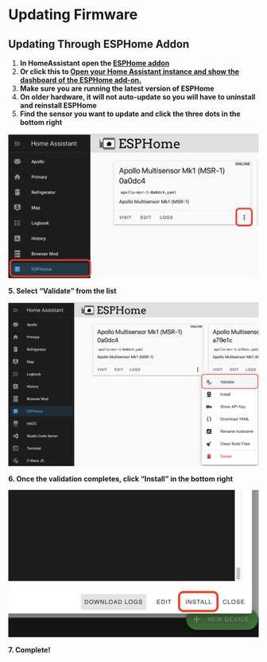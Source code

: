 # Updating Firmware

## Updating Through ESPHome Addon

1. **In HomeAssistant open the [ESPHome addon](https://esphome.io/guides/getting_started_hassio.html)**
2. **Or click this to [Open your Home Assistant instance and show the dashboard of the ESPHome add-on.](https://my.home-assistant.io/redirect/supervisor_addon/?addon=5c53de3b_esphome&repository_url=https%3A%2F%2Fgithub.com%2Fesphome%2Fhome-assistant-addon "Open your Home Assistant instance and show the dashboard of the ESPHome add-on.")**
3. **Make sure you are running the latest version of ESPHome**
4. **On older hardware, it will not auto-update so you will have to uninstall and reinstall ESPHome**
5. **Find the sensor you want to update and click the three dots in the bottom right**

**![Firmware1.png](../assets/firmware1.png)**

**5. Select “Validate” from the list**

![Firmware2.png](../assets/firmware2.png)

**6. Once the validation completes, click “Install” in the bottom right**

![Firmware3.png](../assets/firmware3.png)

**7. Complete!**